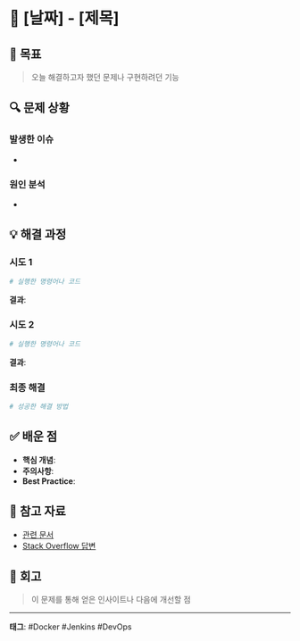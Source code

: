 # 📝 [날짜] - [제목]

## 🎯 목표
> 오늘 해결하고자 했던 문제나 구현하려던 기능

## 🔍 문제 상황
### 발생한 이슈
-

### 원인 분석
-

## 💡 해결 과정
### 시도 1
```bash
# 실행한 명령어나 코드
```
**결과**:

### 시도 2
```bash
# 실행한 명령어나 코드
```
**결과**:

### 최종 해결
```bash
# 성공한 해결 방법
```

## ✅ 배운 점
- **핵심 개념**:
- **주의사항**:
- **Best Practice**:

## 🔗 참고 자료
- [관련 문서]()
- [Stack Overflow 답변]()

## 💭 회고
> 이 문제를 통해 얻은 인사이트나 다음에 개선할 점

---
**태그**: #Docker #Jenkins #DevOps